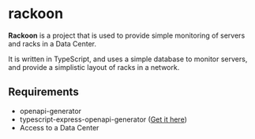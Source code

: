 # rackoon

**Rackoon** is a project that is used to provide simple monitoring of
servers and racks in a Data Center.

It is written in TypeScript, and uses a simple database to monitor servers, and
provide a simplistic layout of racks in a network.

## Requirements

- openapi-generator
- typescript-express-openapi-generator ([Get it here](https://github.com/KenSuenobu/typescript-express-openapi-generator))
- Access to a Data Center
